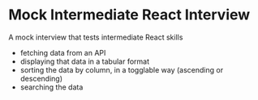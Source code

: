 # Mock Intermediate React Interview

A mock interview that tests intermediate React skills

- fetching data from an API
- displaying that data in a tabular format
- sorting the data by column, in a togglable way (ascending or descending)
- searching the data
